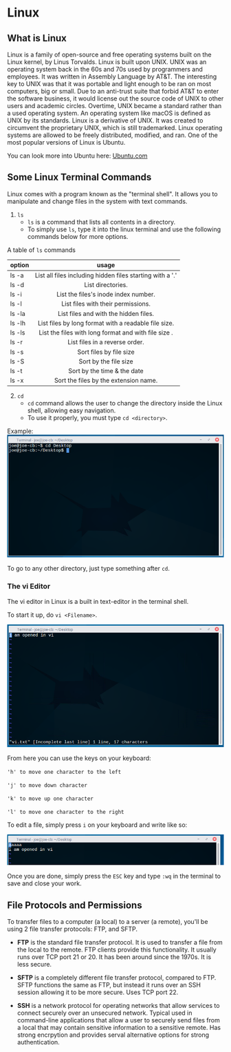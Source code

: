 # Linux 
## What is Linux
Linux is a family of open-source and free operating systems built on the Linux kernel, by Linus Torvalds. 
Linux is built upon UNIX.
UNIX was an operating system back in the 60s and 70s used by programmers and employees. It was written in Assembly Language by AT&T.
The interesting key to UNIX was that it was portable and light enough to be ran on most computers, big or small. 
Due to an anti-trust suite that forbid AT&T to enter the software business, it would license out the source code of UNIX to other users and academic circles.
Overtime, UNIX became a standard rather than a used operating system. An operating system like macOS is defined as UNIX by its standards.
Linux is a derivative of UNIX. It was created to circumvent the proprietary UNIX, which is still trademarked.
Linux operating systems are allowed to be freely distributed, modified, and ran. 
One of the most popular versions of Linux is Ubuntu. 

You can look more into Ubuntu here:  [Ubuntu.com](https://www.ubuntu.com/)

## Some Linux Terminal Commands
Linux comes with a program known as the "terminal shell".
It allows you to manipulate and change files in the system with text commands.

1. `ls`
    - `ls` is a command that lists all contents in a directory. 
    - To simply use `ls`, type it into the linux terminal and use the following commands below for more options.
    
   
  A table of `ls` commands
   
 | option       | usage          | 
 | ------------- |:-------------:|
 | ls -a      | List all files including hidden files starting with a '.' |
 | ls -d | List directories.      |
 | ls -i | List the files's inode index number.   |
 | ls -l | List files with their permissions.    |
 | ls -la | List files and with the hidden files.     |
 | ls -lh | List files by long format with a readable file size.     |
 | ls -ls | List the files with long format and with file size .   |
 | ls -r | List files in a reverse order.      |
 | ls -s | Sort files by file size     |
 | ls -S | Sort by the file size      |
 | ls -t | Sort by the time & the date      |
 | ls -x | Sort the files by the extension name.     |
 
 2. `cd`
    - `cd` command allows the user to change the directory inside the Linux shell, allowing easy navigation. 
    - To use it properly, you must type `cd <directory>`. 
    
Example:    
![cd desktop](/img/cdDesktop.png)

To go to any other directory, just type something after `cd`.

### The vi Editor
The vi editor in Linux is a built in text-editor in the terminal shell. 

To start it up, do `vi <Filename>`. 


![opened file in vi](/img/viOpen.png)

From here you can use the keys on your keyboard:

`'h' to move one character to the left`

`'j' to move down character`

`'k' to move up one character`

`'l' to move one character to the right`


To edit a file, simply press `i` on your keyboard and write like so:

![edited file in vi](/img/viEdit.png)
  
Once you are done, simply press the `ESC` key and type `:wq` in the terminal to save and close your work.

## File Protocols and Permissions

To transfer files to a computer (a local) to a server (a remote), you'll be using 2 file transfer protocols: FTP, and SFTP.

- **FTP** is the standard file transfer protocol. It is used to transfer a file from the local to the remote. 
FTP clients provide this functionality. It usually runs over TCP port 21 or 20. It has been around since the 1970s. 
It is less secure.

- **SFTP** is a completely different file transfer protocol, compared to FTP. 
SFTP functions the same as FTP, but instead it runs over an SSH session allowing it to be more secure. 
Uses TCP port 22.

- **SSH** is a network protocol for operating networks that allow services to connect securely over an unsecured network. 
Typical used in command-line applications that allow a user to securely send files from a local that may contain sensitive information to a sensitive remote.
Has strong encrpytion and provides serval alternative options for strong authentication. 





     
  
 